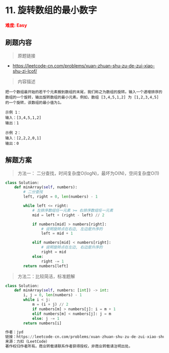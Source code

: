 # 11. 旋转数组的最小数字

**<font color=red>难度: Easy</font>**

## 刷题内容

> 原题链接

* https://leetcode-cn.com/problems/xuan-zhuan-shu-zu-de-zui-xiao-shu-zi-lcof/

> 内容描述

```
把一个数组最开始的若干个元素搬到数组的末尾，我们称之为数组的旋转。输入一个递增排序的数组的一个旋转，输出旋转数组的最小元素。例如，数组 [3,4,5,1,2] 为 [1,2,3,4,5] 的一个旋转，该数组的最小值为1。  

示例 1：
输入：[3,4,5,1,2]
输出：1

示例 2：
输入：[2,2,2,0,1]
输出：0
```

## 解题方案

> 方法一： 二分查找，时间复杂度O(logN)，最坏为O(N)，空间复杂度O(1)
>

```python
class Solution:
    def minArray(self, numbers):
        # 二分查找
        left, right = 0, len(numbers) - 1

        while left <= right:
            # 左排序数组任一元素 >= 右排序数组任一元素
            mid = left + (right - left) // 2

            if numbers[mid] > numbers[right]:
                # 说明旋转点在右边, 左边是升序的
                left = mid + 1

            elif numbers[mid] < numbers[right]:
                # 说明旋转点在左边, 右边是升序的
                right = mid
            else:
                right -= 1
        return numbers[left]
```



> 方法二：比较简洁，标准题解

```python
class Solution:
    def minArray(self, numbers: [int]) -> int:
        i, j = 0, len(numbers) - 1
        while i < j:
            m = (i + j) // 2
            if numbers[m] > numbers[j]: i = m + 1
            elif numbers[m] < numbers[j]: j = m
            else: j -= 1
        return numbers[i]

作者：jyd
链接：https://leetcode-cn.com/problems/xuan-zhuan-shu-zu-de-zui-xiao-shu-zi-lcof/solution/mian-shi-ti-11-xuan-zhuan-shu-zu-de-zui-xiao-shu-3/
来源：力扣（LeetCode）
著作权归作者所有。商业转载请联系作者获得授权，非商业转载请注明出处。
```